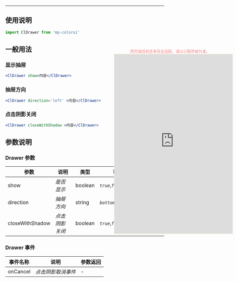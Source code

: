 ****

## 使用说明

```jsx
import ClDrawer from 'mp-colorui'
```



## 一般用法

### 显示抽屉

```jsx
<ClDrawer show>内容</ClDrawer>
```

### 抽屉方向

```jsx
<ClDrawer direction='left' >内容</ClDrawer>
```

### 点击阴影关闭

```jsx
<ClDrawer closeWithShadow >内容</ClDrawer>
```



## 参数说明

### Drawer 参数

| 参数            | 说明           | 类型    | 可选值                        | 默认值     |
| --------------- | -------------- | ------- | ----------------------------- | ---------- |
| show            | *是否显示*     | boolean | *`true`*,*`false`*            | *`false`*  |
| direction       | *抽屉方向*     | string  | *`bottom`*,*`left`*,*`right`* | *`bottom`* |
| closeWithShadow | *点击阴影关闭* | boolean | *`true`*,*`false`*            | *`true`*   |



### Drawer 事件

| 事件名称 | 说明               | 参数返回 |
| -------- | ------------------ | -------- |
| onCancel | *点击阴影取消事件* | -        |


<div style="position: fixed; right:10px; top: 5%">
<div style="width: 355px; display: flex; flex-wrap: wrap; justify-content: center; align-items: center; font-size: 12px; color: lightcoral">网页端目前还未完全适配，请以小程序端为准。</div>
<iframe style="border: 1px solid antiquewhite" src="https://yinliangdream.github.io/mp-colorui-h5-demo/#/pages/components/drawer/index" height="568" width="375"></iframe>
</div>
